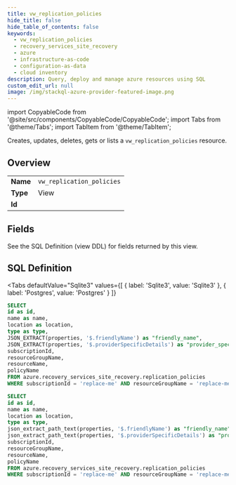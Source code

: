 ```yaml
--- 
title: vw_replication_policies
hide_title: false
hide_table_of_contents: false
keywords:
  - vw_replication_policies
  - recovery_services_site_recovery
  - azure
  - infrastructure-as-code
  - configuration-as-data
  - cloud inventory
description: Query, deploy and manage azure resources using SQL
custom_edit_url: null
image: /img/stackql-azure-provider-featured-image.png
---
```


import CopyableCode from '@site/src/components/CopyableCode/CopyableCode';
import Tabs from '@theme/Tabs';
import TabItem from '@theme/TabItem';

Creates, updates, deletes, gets or lists a <code>vw_replication_policies</code> resource.

## Overview
<table><tbody>
<tr><td><b>Name</b></td><td><code>vw_replication_policies</code></td></tr>
<tr><td><b>Type</b></td><td>View</td></tr>
<tr><td><b>Id</b></td><td><CopyableCode code="azure.recovery_services_site_recovery.vw_replication_policies" /></td></tr>
</tbody></table>

## Fields

See the SQL Definition (view DDL) for fields returned by this view.

## SQL Definition

<Tabs
defaultValue="Sqlite3"
values={[
{ label: 'Sqlite3', value: 'Sqlite3' },
{ label: 'Postgres', value: 'Postgres' }
]}
>
<TabItem value="Sqlite3">

```sql
SELECT
id as id,
name as name,
location as location,
type as type,
JSON_EXTRACT(properties, '$.friendlyName') as "friendly_name",
JSON_EXTRACT(properties, '$.providerSpecificDetails') as "provider_specific_details",
subscriptionId,
resourceGroupName,
resourceName,
policyName
FROM azure.recovery_services_site_recovery.replication_policies
WHERE subscriptionId = 'replace-me' AND resourceGroupName = 'replace-me' AND resourceName = 'replace-me';
```

</TabItem>
<TabItem value="Postgres">

```sql
SELECT
id as id,
name as name,
location as location,
type as type,
json_extract_path_text(properties, '$.friendlyName') as "friendly_name",
json_extract_path_text(properties, '$.providerSpecificDetails') as "provider_specific_details",
subscriptionId,
resourceGroupName,
resourceName,
policyName
FROM azure.recovery_services_site_recovery.replication_policies
WHERE subscriptionId = 'replace-me' AND resourceGroupName = 'replace-me' AND resourceName = 'replace-me';
```

</TabItem>
</Tabs>
